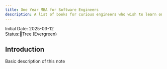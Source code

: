 ```yaml
---
title: One Year MBA for Software Engineers
description: A list of books for curious engineers who wish to learn on their own the topics taught in an MBA.
---
```

Initial Date: 2025-03-12   
Status:🌳Tree (Evergreen)

## Introduction 

Basic description of this note  